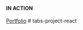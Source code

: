 #### IN ACTION

[Portfolio](https://gatsby-strapi-portfolio-project.netlify.app/)
#   t a b s - p r o j e c t - r e a c t  
 